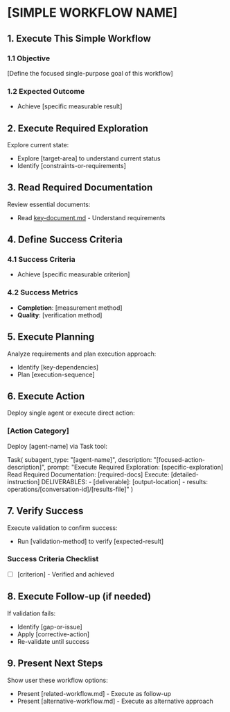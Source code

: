 # [SIMPLE WORKFLOW NAME]

## 1. Execute This Simple Workflow

### 1.1 Objective
[Define the focused single-purpose goal of this workflow]

### 1.2 Expected Outcome  
- Achieve [specific measurable result]

## 2. Execute Required Exploration

Explore current state:
- Explore [target-area] to understand current status
- Identify [constraints-or-requirements]

## 3. Read Required Documentation

Review essential documents:
- Read [key-document.md](../docs/key-document.md) - Understand requirements

## 4. Define Success Criteria

### 4.1 Success Criteria
- Achieve [specific measurable criterion]

### 4.2 Success Metrics
- **Completion**: [measurement method]
- **Quality**: [verification method]

## 5. Execute Planning

Analyze requirements and plan execution approach:
- Identify [key-dependencies]
- Plan [execution-sequence]

## 6. Execute Action

Deploy single agent or execute direct action:

### [Action Category]
Deploy [agent-name] via Task tool:

Task(
  subagent_type: "[agent-name]",
  description: "[focused-action-description]",
  prompt: "Execute Required Exploration: [specific-exploration]
          Read Required Documentation: [required-docs] 
          Execute: [detailed-instruction]
          DELIVERABLES:
          - [deliverable]: [output-location]
          - results: operations/[conversation-id]/[results-file]"
)

## 7. Verify Success

Execute validation to confirm success:
- Run [validation-method] to verify [expected-result]

### Success Criteria Checklist
- [ ] [criterion] - Verified and achieved

## 8. Execute Follow-up (if needed)

If validation fails:
- Identify [gap-or-issue]
- Apply [corrective-action]
- Re-validate until success

## 9. Present Next Steps

Show user these workflow options:
- Present [related-workflow.md] - Execute as follow-up
- Present [alternative-workflow.md] - Execute as alternative approach

